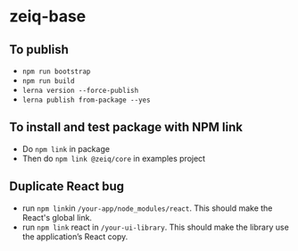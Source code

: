 # zeiq-base

## To publish

- `npm run bootstrap`
- `npm run build`
- `lerna version --force-publish`
- `lerna publish from-package --yes`

## To install and test package with NPM link

- Do `npm link` in package
- Then do `npm link @zeiq/core` in examples project

## Duplicate React bug

- run `npm link`in `/your-app/node_modules/react`. This should make the React's global link.
- run `npm link` react in `/your-ui-library`. This should make the library use the application’s React copy.
